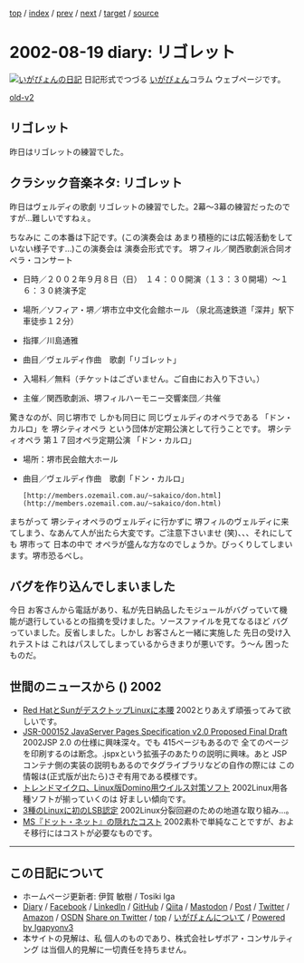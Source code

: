[top](../index.html) 
 / [index](index.html) 
 / [prev](ig020816.html) 
 / [next](ig020820.html) 
 / [target](https://www.igapyon.jp/igapyon/diary/2002/ig020819.html) 
 / [source](https://github.com/igapyon/diary/blob/master/2002/ig020819.src.md) 

2002-08-19 diary: リゴレット
=====================================================================================================
[![いがぴょんの日記](https://www.igapyon.jp/igapyon/diary/images/iga202308_128.jpg "いがぴょん")](https://www.igapyon.jp/igapyon/diary/memo/memoigapyon.html) 日記形式でつづる [いがぴょん](https://www.igapyon.jp/igapyon/diary/memo/memoigapyon.html)コラム ウェブページです。

[old-v2](ig020819-orig.html)

## リゴレット

昨日はリゴレットの練習でした。


## クラシック音楽ネタ: リゴレット

昨日はヴェルディの歌劇 リゴレットの練習でした。2幕～3幕の練習だったのですが…難しいですねぇ。

ちなみに この本番は下記です。(この演奏会は あまり積極的には広報活動をしていない様子です…)この演奏会は 演奏会形式です。
堺フィル／関西歌劇派合同オペラ・コンサート
      
* 日時／２００２年９月８日（日）　１４：００開演（１３：３０開場）～１６：３０終演予定
        
* 場所／ソフィア・堺／堺市立中文化会館ホール （泉北高速鉄道「深井」駅下車徒歩１２分）
        
* 指揮／川島通雅
        
* 曲目／ヴェルディ作曲　歌劇「リゴレット」
        
* 入場料／無料（チケットはございません。ご自由にお入り下さい。）
        
* 主催／関西歌劇派、堺フィルハーモニー交響楽団／共催
      

      

驚きなのが、同じ堺市で しかも同日に 同じヴェルディのオペラである 「ドン・カルロ」を 堺シティオペラ という団体が定期公演として行うことです。
堺シティオペラ 第１７回オペラ定期公演 「ドン・カルロ」
      
* 場所：堺市民会館大ホール
        
* 曲目／ヴェルディ作曲　歌劇「ドン・カルロ」
      

      [http://members.ozemail.com.au/~sakaico/don.html](http://members.ozemail.com.au/~sakaico/don.html)

まちがって 堺シティオペラのヴェルディに行かずに 堺フィルのヴェルディに来てしまう、なあんて人が出たら大変です。ご注意下さいませ
(笑)、、、それにしても 堺市って 日本の中で オペラが盛んな方なのでしょうか。びっくりしてしまいます。堺市恐るべし。

## バグを作り込んでしまいました

今日 お客さんから電話があり、私が先日納品したモジュールがバグっていて機能が退行しているとの指摘を受けました。ソースファイルを見てなるほど バグっていました。反省しました。しかし お客さんと一緒に実施した 先日の受け入れテストは これはパスしてしまっているからきまりが悪いです。う～ん 困ったものだ。

## 世間のニュースから () 2002

* [Red HatとSunがデスクトップLinuxに本腰](http://www.zdnet.co.jp/news/0208/17/nebt_23.html)  2002とりあえず頑張ってみて欲しいです。
* [JSR-000152 JavaServer Pages Specification v2.0 Proposed Final Draft](http://jcp.org/aboutJava/communityprocess/first/jsr152/index.html)  2002JSP 2.0 の仕様に興味深々。でも 415ページもあるので 全てのページを印刷するのは断念。.jspxという拡張子のあたりの説明に興味。あと JSPコンテナ側の実装の説明もあるのでタグライブラリなどの自作の際には この情報は(正式版が出たら)さぞ有用である模様です。
* [トレンドマイクロ、Linux版Domino用ウイルス対策ソフト](http://biztech.nikkeibp.co.jp/wcs/show/leaf?CID=onair/biztech/prom/201176)  2002Linux用各種ソフトが揃っていくのは 好ましい傾向です。
* [3種のLinuxに初のLSB認定](http://www.zdnet.co.jp/news/0208/17/nebt_39.html)  2002Linux分裂回避のための地道な取り組み…。
* [MS『ドット・ネット』の隠れたコスト](http://japan.cnet.com/Enterprise/News/2002/Item/020624-3.html)  2002素朴で単純なことですが、およそ移行にはコストが必要なものです。


----------------------------------------------------------------------------------------------------

## この日記について

* ホームページ更新者: 伊賀 敏樹 / Tosiki Iga
* [Diary](https://www.igapyon.jp/igapyon/diary/) / [Facebook](https://www.facebook.com/igapyon) / [LinkedIn](https://www.linkedin.com/in/toshikiiga) / [GitHub](https://github.com/igapyon) / [Qiita](https://qiita.com/igapyon) / [Mastodon](https://social.vivaldi.net/@igapyon) / [Post](https://post.news/igapyon) / [Twitter](https://twitter.com/ToshikiIga) / [Amazon](https://www.amazon.co.jp/%E4%BC%8A%E8%B3%80-%E6%95%8F%E6%A8%B9/e/B004LTQWCQ) / [OSDN](https://ja.osdn.net/users/iga/)
[Share on Twitter](https://twitter.com/intent/tweet?hashtags=igapyon%2Cdiary%2C%E3%81%84%E3%81%8C%E3%81%B4%E3%82%87%E3%82%93&text=%E3%83%AA%E3%82%B4%E3%83%AC%E3%83%83%E3%83%88&url=https%3A%2F%2Fwww.igapyon.jp%2Figapyon%2Fdiary%2F2002%2Fig020819.html) / [top](../index.html) / [いがぴょんについて](https://www.igapyon.jp/igapyon/diary/memo/memoigapyon.html) / [Powered by Igapyonv3](https://github.com/igapyon/igapyonv3)
* 本サイトの見解は、私 個人のものであり、株式会社レザボア・コンサルティング は当個人的見解に一切責任を持ちません。 
